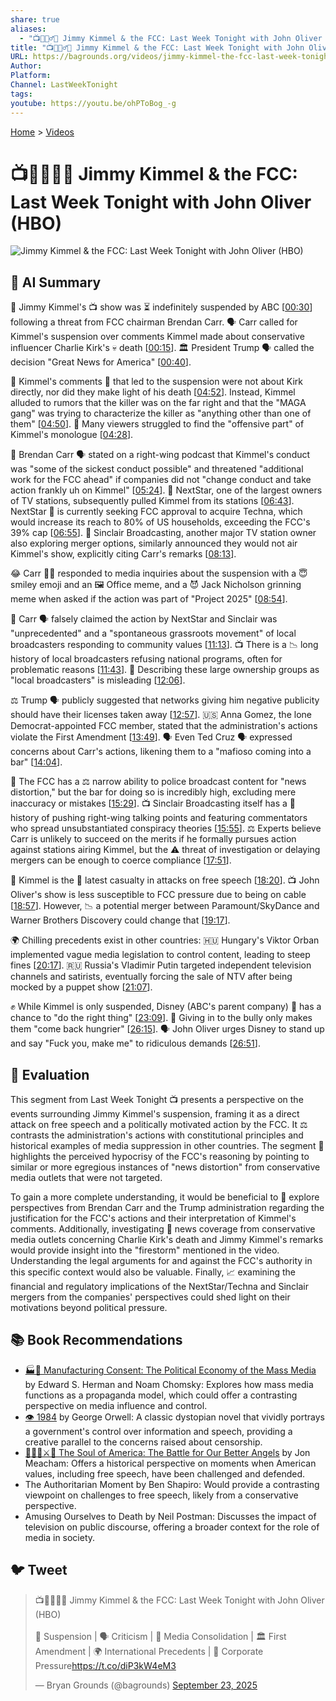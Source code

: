 ```yaml
---
share: true
aliases:
  - "📺🎤👮‍♂️📰 Jimmy Kimmel & the FCC: Last Week Tonight with John Oliver (HBO)"
title: "📺🎤👮‍♂️📰 Jimmy Kimmel & the FCC: Last Week Tonight with John Oliver (HBO)"
URL: https://bagrounds.org/videos/jimmy-kimmel-the-fcc-last-week-tonight-with-john-oliver-hbo
Author:
Platform:
Channel: LastWeekTonight
tags:
youtube: https://youtu.be/ohPToBog_-g
---
```

[Home](../index.md) > [Videos](./index.md)  
# 📺🎤👮‍♂️📰 Jimmy Kimmel & the FCC: Last Week Tonight with John Oliver (HBO)  
![Jimmy Kimmel & the FCC: Last Week Tonight with John Oliver (HBO)](https://youtu.be/ohPToBog_-g)  
  
## 🤖 AI Summary  
🚨 Jimmy Kimmel's 📺 show was ⏳ indefinitely suspended by ABC \[[00:30](http://www.youtube.com/watch?v=ohPToBog_-g&t=30)] following a threat from FCC chairman Brendan Carr. 🗣️ Carr called for Kimmel's suspension over comments Kimmel made about conservative influencer Charlie Kirk's 💀 death \[[00:15](http://www.youtube.com/watch?v=ohPToBog_-g&t=15)]. 🏛️ President Trump 🗣️ called the decision "Great News for America" \[[00:40](http://www.youtube.com/watch?v=ohPToBog_-g&t=40)].  
  
🎤 Kimmel's comments 💬 that led to the suspension were not about Kirk directly, nor did they make light of his death \[[04:52](http://www.youtube.com/watch?v=ohPToBog_-g&t=292)]. Instead, Kimmel alluded to rumors that the killer was on the far right and that the "MAGA gang" was trying to characterize the killer as "anything other than one of them" \[[04:50](http://www.youtube.com/watch?v=ohPToBog_-g&t=290)]. 🧐 Many viewers struggled to find the "offensive part" of Kimmel's monologue \[[04:28](http://www.youtube.com/watch?v=ohPToBog_-g&t=268)].  
  
📣 Brendan Carr 🗣️ stated on a right-wing podcast that Kimmel's conduct was "some of the sickest conduct possible" and threatened "additional work for the FCC ahead" if companies did not "change conduct and take action frankly uh on Kimmel" \[[05:24](http://www.youtube.com/watch?v=ohPToBog_-g&t=324)]. 🏢 NextStar, one of the largest owners of TV stations, subsequently pulled Kimmel from its stations \[[06:43](http://www.youtube.com/watch?v=ohPToBog_-g&t=403)]. NextStar 🤝 is currently seeking FCC approval to acquire Techna, which would increase its reach to 80% of US households, exceeding the FCC's 39% cap \[[06:55](http://www.youtube.com/watch?v=ohPToBog_-g&t=415)]. 📝 Sinclair Broadcasting, another major TV station owner also exploring merger options, similarly announced they would not air Kimmel's show, explicitly citing Carr's remarks \[[08:13](http://www.youtube.com/watch?v=ohPToBog_-g&t=493)].  
  
😂 Carr 🧑‍💻 responded to media inquiries about the suspension with a 😇 smiley emoji and an 🖼️ Office meme, and a 😈 Jack Nicholson grinning meme when asked if the action was part of "Project 2025" \[[08:54](http://www.youtube.com/watch?v=ohPToBog_-g&t=534)].  
  
📜 Carr 🗣️ falsely claimed the action by NextStar and Sinclair was "unprecedented" and a "spontaneous grassroots movement" of local broadcasters responding to community values \[[11:13](http://www.youtube.com/watch?v=ohPToBog_-g&t=673)]. 📺 There is a 📉 long history of local broadcasters refusing national programs, often for problematic reasons \[[11:43](http://www.youtube.com/watch?v=ohPToBog_-g&t=703)]. 🏢 Describing these large ownership groups as "local broadcasters" is misleading \[[12:06](http://www.youtube.com/watch?v=ohPToBog_-g&t=726)].  
  
⚖️ Trump 🗣️ publicly suggested that networks giving him negative publicity should have their licenses taken away \[[12:57](http://www.youtube.com/watch?v=ohPToBog_-g&t=777)]. 🇺🇸 Anna Gomez, the lone Democrat-appointed FCC member, stated that the administration's actions violate the First Amendment \[[13:49](http://www.youtube.com/watch?v=ohPToBog_-g&t=829)]. 🗣️ Even Ted Cruz 🗣️ expressed concerns about Carr's actions, likening them to a "mafioso coming into a bar" \[[14:04](http://www.youtube.com/watch?v=ohPToBog_-g&t=844)].  
  
🚨 The FCC has a ⚖️ narrow ability to police broadcast content for "news distortion," but the bar for doing so is incredibly high, excluding mere inaccuracy or mistakes \[[15:29](http://www.youtube.com/watch?v=ohPToBog_-g&t=929)]. 📺 Sinclair Broadcasting itself has a 📝 history of pushing right-wing talking points and featuring commentators who spread unsubstantiated conspiracy theories \[[15:55](http://www.youtube.com/watch?v=ohPToBog_-g&t=955)]. ⚖️ Experts believe Carr is unlikely to succeed on the merits if he formally pursues action against stations airing Kimmel, but the ⚠️ threat of investigation or delaying mergers can be enough to coerce compliance \[[17:51](http://www.youtube.com/watch?v=ohPToBog_-g&t=1071)].  
  
🦅 Kimmel is the 🚧 latest casualty in attacks on free speech \[[18:20](http://www.youtube.com/watch?v=ohPToBog_-g&t=1100)]. 📺 John Oliver's show is less susceptible to FCC pressure due to being on cable \[[18:57](http://www.youtube.com/watch?v=ohPToBog_-g&t=1137)]. However, 📉 a potential merger between Paramount/SkyDance and Warner Brothers Discovery could change that \[[19:17](http://www.youtube.com/watch?v=ohPToBog_-g&t=1157)].  
  
🌍 Chilling precedents exist in other countries: 🇭🇺 Hungary's Viktor Orban implemented vague media legislation to control content, leading to steep fines \[[20:17](http://www.youtube.com/watch?v=ohPToBog_-g&t=1217)]. 🇷🇺 Russia's Vladimir Putin targeted independent television channels and satirists, eventually forcing the sale of NTV after being mocked by a puppet show \[[21:07](http://www.youtube.com/watch?v=ohPToBog_-g&t=1267)].  
  
✊ While Kimmel is only suspended, Disney (ABC's parent company) 🤝 has a chance to "do the right thing" \[[23:09](http://www.youtube.com/watch?v=ohPToBog_-g&t=1389)]. 💸 Giving in to the bully only makes them "come back hungrier" \[[26:15](http://www.youtube.com/watch?v=ohPToBog_-g&t=1575)]. 🗣️ John Oliver urges Disney to stand up and say "Fuck you, make me" to ridiculous demands \[[26:51](http://www.youtube.com/watch?v=ohPToBog_-g&t=1611)].  
  
## 🤔 Evaluation  
This segment from Last Week Tonight 📺 presents a perspective on the events surrounding Jimmy Kimmel's suspension, framing it as a direct attack on free speech and a politically motivated action by the FCC. It ⚖️ contrasts the administration's actions with constitutional principles and historical examples of media suppression in other countries. The segment 🧐 highlights the perceived hypocrisy of the FCC's reasoning by pointing to similar or more egregious instances of "news distortion" from conservative media outlets that were not targeted.  
  
To gain a more complete understanding, it would be beneficial to 📖 explore perspectives from Brendan Carr and the Trump administration regarding the justification for the FCC's actions and their interpretation of Kimmel's comments. Additionally, investigating 📰 news coverage from conservative media outlets concerning Charlie Kirk's death and Jimmy Kimmel's remarks would provide insight into the "firestorm" mentioned in the video. Understanding the legal arguments for and against the FCC's authority in this specific context would also be valuable. Finally, 📈 examining the financial and regulatory implications of the NextStar/Techna and Sinclair mergers from the companies' perspectives could shed light on their motivations beyond political pressure.  
  
## 📚 Book Recommendations  
* [🏭🫡 Manufacturing Consent: The Political Economy of the Mass Media](../books/manufacturing-consent.md) by Edward S. Herman and Noam Chomsky: Explores how mass media functions as a propaganda model, which could offer a contrasting perspective on media influence and control.  
* [👁️ 1984](../books/1984.md) by George Orwell: A classic dystopian novel that vividly portrays a government's control over information and speech, providing a creative parallel to the concerns raised about censorship.  
* [👻🇺🇸⚔️🪽 The Soul of America: The Battle for Our Better Angels](../books/the-soul-of-america-the-battle-for-our-better-angels.md) by Jon Meacham: Offers a historical perspective on moments when American values, including free speech, have been challenged and defended.  
* The Authoritarian Moment by Ben Shapiro: Would provide a contrasting viewpoint on challenges to free speech, likely from a conservative perspective.  
* Amusing Ourselves to Death by Neil Postman: Discusses the impact of television on public discourse, offering a broader context for the role of media in society.  
  
## 🐦 Tweet  
<blockquote class="twitter-tweet" data-theme="dark"><p lang="en" dir="ltr">📺🎤👮‍♂️📰 Jimmy Kimmel &amp; the FCC: Last Week Tonight with John Oliver (HBO)<br><br>🚨 Suspension | 🗣️ Criticism | 🏢 Media Consolidation | 🏛️ First Amendment | 🌍 International Precedents | 🤝 Corporate Pressure<a href="https://t.co/diP3kW4eM3">https://t.co/diP3kW4eM3</a></p>&mdash; Bryan Grounds (@bagrounds) <a href="https://twitter.com/bagrounds/status/1970529714256453660?ref_src=twsrc%5Etfw">September 23, 2025</a></blockquote> <script async src="https://platform.twitter.com/widgets.js" charset="utf-8"></script>